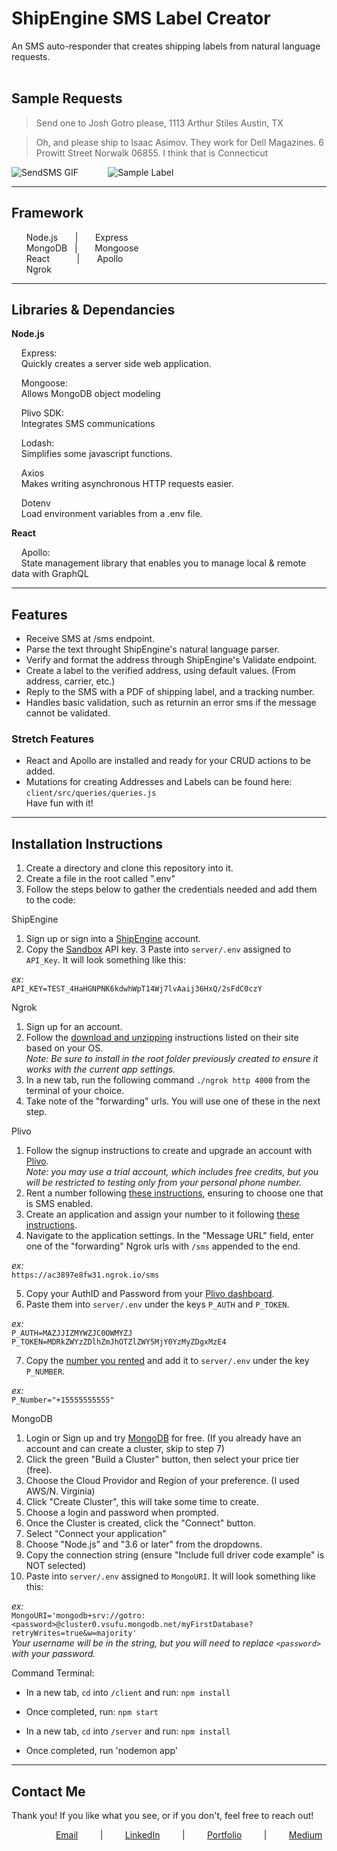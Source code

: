 # ShipEngine SMS Label Creator
<div style="page-break-after: always;"></div>
An SMS auto-responder that creates shipping labels from natural language requests. 
</br></br>

## Sample Requests

> Send one to Josh Gotro please, 1113 Arthur Stiles Austin, TX

> Oh, and please ship to Isaac Asimov. They work for Dell Magazines. 6 Prowitt Street Norwalk 06855. I think that is Connecticut


![SendSMS GIF](SESMS.gif)&nbsp; &nbsp; &nbsp; &nbsp; &nbsp; &nbsp; ![Sample Label](samplelabel.png)

---
## Framework 
&nbsp; &nbsp; &nbsp; Node.js &nbsp; &nbsp; &nbsp; | &nbsp; &nbsp; &nbsp; Express  
&nbsp; &nbsp; &nbsp; MongoDB &nbsp; | &nbsp; &nbsp; &nbsp; Mongoose  
&nbsp; &nbsp; &nbsp; React &nbsp; &nbsp; &nbsp; &nbsp; &nbsp; | &nbsp; &nbsp; &nbsp; Apollo  
&nbsp; &nbsp; &nbsp; Ngrok    

---
## Libraries & Dependancies
**Node.js**  

&nbsp; &nbsp; Express:  
&nbsp; &nbsp; Quickly creates a server side web application. 

&nbsp; &nbsp; Mongoose:  
&nbsp; &nbsp; Allows MongoDB object modeling

&nbsp; &nbsp; Plivo SDK:  
&nbsp; &nbsp; Integrates SMS communications

&nbsp; &nbsp; Lodash:  
&nbsp; &nbsp; Simplifies some javascript functions. 

&nbsp; &nbsp; Axios  
&nbsp; &nbsp; Makes writing asynchronous HTTP requests easier. 

&nbsp; &nbsp; Dotenv  
&nbsp; &nbsp; Load environment variables from a .env file. 

**React**  

&nbsp; &nbsp; Apollo:  
&nbsp; &nbsp; State management library that enables you to manage local & remote data with GraphQL

---
## Features

- Receive SMS at /sms endpoint.  
- Parse the text throught ShipEngine's natural language parser. 
- Verify and format the address through ShipEngine's Validate endpoint. 
- Create a label to the verified address, using default values. (From address, carrier, etc.)
- Reply to the SMS with a PDF of shipping label, and a tracking number. 
- Handles basic validation, such as returnin an error sms if the message cannot be validated. 

### Stretch Features
- React and Apollo are installed and ready for your CRUD actions to be added. 
- Mutations for creating Addresses and Labels can be found here:  
 `client/src/queries/queries.js`  
Have fun with it!

---
## Installation Instructions

1. Create a directory and clone this repository into it.  
2. Create a file in the root called ".env"
3. Follow the steps below to gather the credentials needed and add them to the code: 

ShipEngine
1. Sign up or sign into a [ShipEngine](https://app.shipengine.com/) account. 
2. Copy the [Sandbox](https://www.shipengine.com/docs/sandbox/) API key.
3 Paste into `server/.env` assigned to `API_Key`. It will look something like this:    

*ex:*  
 ```API_KEY=TEST_4HaHGNPNK6kdwhWpT14Wj7lvAaij36HxQ/2sFdC0czY``` 

Ngrok  
1. Sign up for an account.  
2. Follow the [download and unzipping](https://dashboard.ngrok.com/get-started/setup) instructions listed on their site based on your OS.  
*Note: Be sure to install in the root folder previously created to ensure it works with the current app settings.*
3. In a new tab, run the following command `./ngrok http 4000` from the terminal of your choice. 
4. Take note of the "forwarding" urls. You will use one of these in the next step. 

Plivo  
1. Follow the signup instructions to create and upgrade an account with [Plivo](https://console.plivo.com/accounts/register/).  
*Note: you may use a trial account, which includes free credits, but you will be restricted to testing only from your personal phone number.*  
2. Rent a number following [these instructions](https://support.plivo.com/hc/en-us/articles/360041397412-How-can-I-rent-a-phone-number-), ensuring to choose one that is SMS enabled. 
3. Create an application and assign your number to it following [these instructions](https://support.plivo.com/hc/en-us/articles/360041395852-How-can-I-set-up-an-application-and-assign-a-number-to-it-). 
4. Navigate to the application settings. In the "Message URL" field, enter one of the "forwarding" Ngrok urls with `/sms` appended to the end.  

*ex:*  
```https://ac3897e8fw31.ngrok.io/sms```

5. Copy your AuthID and Password from your [Plivo dashboard](https://console.plivo.com/dashboard/). 
6. Paste them into `server/.env` under the keys  `P_AUTH` and `P_TOKEN`.  

*ex:*  
```P_AUTH=MAZJJIZMYWZJC0OWMYZJ```  
```P_TOKEN=MDRkZWYzZDlhZmJhOTZlZWY5MjY0YzMyZDgxMzE4```

7. Copy the [number you rented](https://console.plivo.com/active-phone-numbers/) and add it to `server/.env` under the key  `P_NUMBER`.  
 
*ex:*  
```P_Number="+15555555555"```  

MongoDB  
1. Login or Sign up and try [MongoDB](https://www.mongodb.com/try) for free. (If you already have an account and can create a cluster, skip to step 7)
2. Click the green "Build a Cluster" button, then select your price tier (free). 
3. Choose the Cloud Providor and Region of your preference. (I used AWS/N. Virginia)
4. Click "Create Cluster", this will take some time to create. 
5. Choose a login and password when prompted. 
6. Once the Cluster is created, click the "Connect" button. 
7. Select "Connect your application"
8. Choose "Node.js" and "3.6 or later" from the dropdowns. 
9. Copy the connection string (ensure "Include full driver code example" is NOT selected)
10. Paste into `server/.env` assigned to `MongoURI`. It will look something like this:  

*ex:*  
 ```MongoURI='mongodb+srv://gotro:<password>@cluster0.vsufu.mongodb.net/myFirstDatabase?retryWrites=true&w=majority'```  
*Your username will be in the string, but you will need to replace `<password>` with your password.*


Command Terminal:
- In a new tab, `cd` into `/client` and run:  `npm install`
- Once completed, run: `npm start`

- In a new tab, `cd` into `/server` and run:  `npm install`
- Once completed, run 'nodemon app'


---
## Contact Me

Thank you! If you like what you see, or if you don't, feel free to reach out!

&nbsp; &nbsp; &nbsp; &nbsp; &nbsp; &nbsp; &nbsp; &nbsp; &nbsp; [Email](joshuagauthreaux@gmail.com)&nbsp; &nbsp; &nbsp; &nbsp; &nbsp;| &nbsp; &nbsp; &nbsp; &nbsp; [LinkedIn](https://www.linkedin.com/in/josh-gauthreaux/)&nbsp; &nbsp; &nbsp; &nbsp; &nbsp;| &nbsp; &nbsp; &nbsp; &nbsp; [Portfolio](https://www.joshgotro.com)&nbsp; &nbsp; &nbsp; &nbsp; &nbsp;| &nbsp; &nbsp; &nbsp; &nbsp; [Medium](https://medium.com/@joshuagauthreaux)





